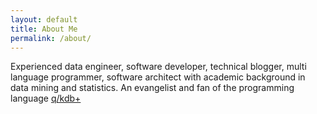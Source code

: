 ```yaml
---
layout: default
title: About Me
permalink: /about/
---
```


Experienced data engineer, software developer, technical blogger, multi language programmer, software architect with academic background in data mining and statistics. An evangelist and fan of the programming language [q/kdb+](code.kx.com)
